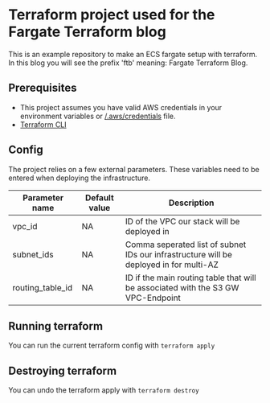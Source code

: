 # Terraform project used for the Fargate Terraform blog

This is an example repository to make an ECS fargate setup with terraform. In this blog you will see the prefix 'ftb' meaning: Fargate Terraform Blog.
## Prerequisites
* This project assumes you have valid AWS credentials in your environment variables or [/.aws/credentials]((https://docs.aws.amazon.com/cli/latest/userguide/cli-chap-configure.html)) file.
* [Terraform CLI](https://developer.hashicorp.com/terraform/tutorials/aws-get-started/install-cli)
## Config
The project relies on a few external parameters. These variables need to be entered when deploying the infrastructure.

| Parameter name   | Default value | Description                                                                                                                    |
|------------------|---------------|--------------------------------------------------------------------------------------------------------------------------------|
| vpc_id           | NA            | ID of the VPC our stack will be deployed in                                                                                    |
| subnet_ids       | NA            | Comma seperated list of subnet IDs our infrastructure will be deployed in for multi-AZ                                         |
| routing_table_id | NA            | ID if the main routing table that will be associated with the S3 GW VPC-Endpoint                                               |

## Running terraform
You can run the current terraform config with 
```terraform apply```

## Destroying terraform
You can undo the terraform apply with
```terraform destroy```
